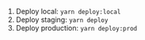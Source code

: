 
1. Deploy local: `yarn deploy:local`
2. Deploy staging: `yarn deploy`
3. Deploy production: `yarn deploy:prod`
